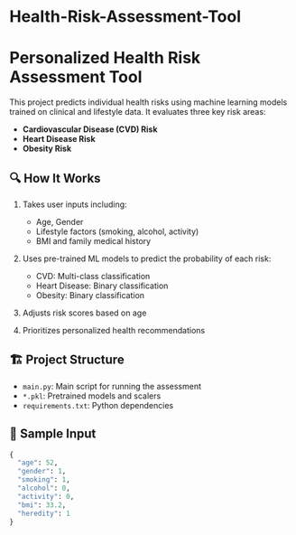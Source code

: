 # Health-Risk-Assessment-Tool
# Personalized Health Risk Assessment Tool

This project predicts individual health risks using machine learning models trained on clinical and lifestyle data. It evaluates three key risk areas:

- **Cardiovascular Disease (CVD) Risk**
- **Heart Disease Risk**
- **Obesity Risk**

## 🔍 How It Works

1. Takes user inputs including:
   - Age, Gender
   - Lifestyle factors (smoking, alcohol, activity)
   - BMI and family medical history

2. Uses pre-trained ML models to predict the probability of each risk:
   - CVD: Multi-class classification
   - Heart Disease: Binary classification
   - Obesity: Binary classification

3. Adjusts risk scores based on age
4. Prioritizes personalized health recommendations

## 🏗️ Project Structure

- `main.py`: Main script for running the assessment
- `*.pkl`: Pretrained models and scalers
- `requirements.txt`: Python dependencies

## 🧪 Sample Input

```python
{
  "age": 52,
  "gender": 1,
  "smoking": 1,
  "alcohol": 0,
  "activity": 0,
  "bmi": 33.2,
  "heredity": 1
}
